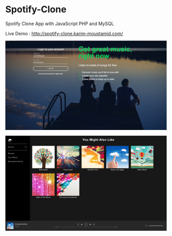 # Spotify-Clone
Spotify Clone App with JavaScript PHP and MySQL

Live Demo : http://spotify-clone.karim-moustamid.com/




![](spoti1.PNG)


![](spoti2.PNG)



